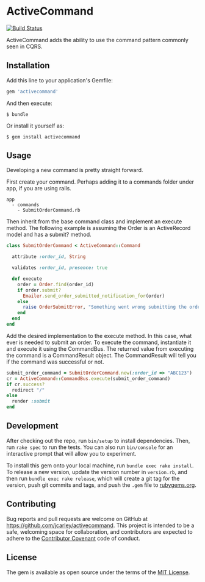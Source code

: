 # ActiveCommand

[![Build Status](https://travis-ci.org/jcarley/activecommand.svg?branch=master)](https://travis-ci.org/jcarley/activecommand)

ActiveCommand adds the ability to use the command pattern commonly seen in CQRS.

## Installation

Add this line to your application's Gemfile:

```ruby
gem 'activecommand'
```

And then execute:

    $ bundle

Or install it yourself as:

    $ gem install activecommand

## Usage

Developing a new command is pretty straight forward.

First create your command.  Perhaps adding it to a commands folder under app, if you are using rails.

    app
      - commands
        - SubmitOrderCommand.rb

Then inherit from the base command class and implement an execute method.  The following example
is assuming the Order is an ActiveRecord model and has a submit? method.

```ruby
class SubmitOrderCommand < ActiveCommand::Command

  attribute :order_id, String

  validates :order_id, presence: true

  def execute
    order = Order.find(order_id)
    if order.submit?
      Emailer.send_order_submitted_notification_for(order)
    else
      raise OrderSubmitError, "Something went wrong submitting the order '#{order_id}'"
    end
  end
end
```

Add the desired implementation to the execute method.  In this case, what ever is needed to submit an order. To
execute the command, instantiate it and execute it using the CommandBus.  The returned value from executing the command
is a CommandResult object.  The CommandResult will tell you if the command was successful or not.

```ruby
submit_order_command = SubmitOrderCommand.new(:order_id => "ABC123")
cr = ActiveCommand::CommandBus.execute(submit_order_command)
if cr.success?
  redirect "/"
else
  render :submit
end
```

## Development

After checking out the repo, run `bin/setup` to install dependencies. Then, run `rake spec` to run the tests. You can also run `bin/console` for an interactive prompt that will allow you to experiment.

To install this gem onto your local machine, run `bundle exec rake install`. To release a new version, update the version number in `version.rb`, and then run `bundle exec rake release`, which will create a git tag for the version, push git commits and tags, and push the `.gem` file to [rubygems.org](https://rubygems.org).

## Contributing

Bug reports and pull requests are welcome on GitHub at https://github.com/jcarley/activecommand. This project is intended to be a safe, welcoming space for collaboration, and contributors are expected to adhere to the [Contributor Covenant](contributor-covenant.org) code of conduct.


## License

The gem is available as open source under the terms of the [MIT License](http://opensource.org/licenses/MIT).


